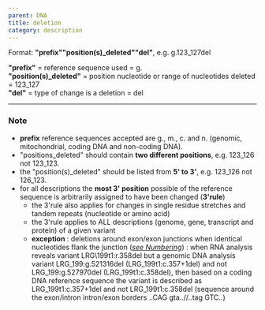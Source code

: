 ```yaml
---
parent: DNA
title: deletion
category: description
---
```


Format:  **"prefix""position(s)_deleted""del"**,  e.g. g.123\_127del

**"prefix"**  =  reference sequence used  =  g.<br>
**"position(s)\_deleted"**  =  position nucleotide or range of nucleotides deleted  =  123\_127<br>
**"del"**  =  type of change is a deletion =  del

---

### Note

*	**prefix** reference sequences accepted are g., m., c. and n. (genomic, mitochondrial, coding DNA and non-coding DNA).
*	"positions\_deleted" should contain **two different positions**, e.g. 123\_126 not 123\_123.
*	the "position(s)\_deleted" should be listed from **5' to 3'**, e.g. 123\_126 not 126\_123.
*	for all descriptions the **most 3' position** possible of the reference sequence is arbitrarily assigned to have been changed (**3'rule**)
	*	the 3'rule also applies for changes in single residue stretches and tandem repeats  (nucleotide or amino acid)
	*	the 3'rule applies to ALL descriptions (genome, gene, transcript and protein) of a given variant
	*	**exception**
	:	deletions around exon/exon junctions when identical nucleotides flank the junction ([_see Numbering_](/bg-material/numbering/#DNAc))
		:	when RNA analysis reveals variant LRG\199t1:r.358del but a genomic DNA analysis variant
		LRG\_199:g.521316del (LRG\_199t1:c.357+1del) and not LRG\_199:g.527970del (LRG\_199t1:c.358del), then based on a coding DNA reference sequence the variant is described as LRG\_199t1:c.357+1del and not LRG\_199t1:c.358del (sequence around the exon/intron intron/exon borders ..CAG gta..//..tag GTC..)
